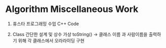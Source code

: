 ﻿# Algorithm Miscellaneous Work

1. 휴스타 프로그래밍 수업 C++ Code 

2. Class 간단한 설계 및 상수 가상 toString() -> 클래스 이름 과 사람이름을 출력하기 위해 
각 클래스에서 오라라이딩 구현 

